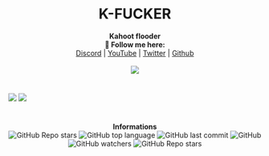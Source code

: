 <h1 align="center">K-FUCKER</h1>

<p align="center">
  <b>Kahoot flooder<br>🖤 Follow me here:</b><br>
  <a href="https://discord.gg/aMs5BHuyaU">Discord</a> |
  <a href="https://www.youtube.com/channel/UC09GPm24_rdeOXa5KOmhDnw">YouTube</a> |
  <a href="https://twitter.com/its_vichy">Twitter</a> |
  <a href="https://github.com/Its-Vichy">Github</a>
  <br><br>
  <img src="https://steamuserimages-a.akamaihd.net/ugc/939465072079337699/A44A2D24BB987267F26C56440F51A0B468481222/">
</p>

#

<img src="https://media.discordapp.net/attachments/845365761656094791/846268198293864518/unknown.png">
<img src="https://media.discordapp.net/attachments/845365761656094791/846268561390305290/Screenshot_20210524-080854_Kahoot.jpg">

#

<p align="center"> 
    <b>Informations</b><br>
    <img alt="GitHub Repo stars" src="https://img.shields.io/github/stars/Its-Vichy/K-Fucker?style=social">
    <img alt="GitHub top language" src="https://img.shields.io/github/languages/top/Its-Vichy/K-Fucker">
    <img alt="GitHub last commit" src="https://img.shields.io/github/last-commit/Its-Vichy/K-Fucker">
    <img alt="GitHub" src="https://img.shields.io/github/license/Its-Vichy/K-Fucker">
    <img alt="GitHub watchers" src="https://img.shields.io/github/watchers/Its-Vichy/K-Fucker?style=social">
    <img alt="GitHub Repo stars" src="https://img.shields.io/github/stars/Its-Vichy/K-Fucker?style=social">
</p>
